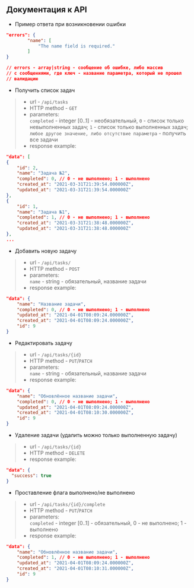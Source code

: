 ## Документация к API

- Пример ответа при возникновении ошибки
```json
"errors": {
        "name": [
            "The name field is required."
        ]
}

// errors - array|string - сообщение об ошибке, либо массив 
// с сообщениями, где ключ - название параметра, который не прошел 
// валидацию
```

- Получить список задач
> - url - `/api/tasks`
> - HTTP method - `GET`
> - parameters: <br>
> `completed` - integer [0..1] - необязательный, `0` - список только невыполненных задач; `1` - список только выполненных задач; `любое другое значение, либо отсутствие параметра` - получить все задачи
> - response example:
```json
"data": [
{
    "id": 2,
    "name": "Задача №2",
    "completed": 0, // 0 - не выполнено; 1 - выполнено
    "created_at": "2021-03-31T21:39:54.000000Z",
    "updated_at": "2021-03-31T21:39:54.000000Z"
},
{
    "id": 1,
    "name": "Задача №1",
    "completed": 1, // 0 - не выполнено; 1 - выполнено
    "created_at": "2021-03-31T21:38:48.000000Z",
    "updated_at": "2021-03-31T21:38:48.000000Z"
},
...
```

- Добавить новую задачу
> - url - `/api/tasks/`
> - HTTP method - `POST`
> - parameters: <br>
> `name` - string - обязательный, название задачи
> - response example: <br>
```json
"data": {
    "name": "Название задачи",
    "completed": 0, // 0 - не выполнено; 1 - выполнено
    "updated_at": "2021-04-01T08:09:24.000000Z",
    "created_at": "2021-04-01T08:09:24.000000Z",
    "id": 9
}
```

- Редактировать задачу
> - url - `/api/tasks/{id}`
> - HTTP method - `PUT`/`PATCH`
> - parameters: <br>
> `name` - string - обязательный, название задачи
> - response example: <br>
```json
"data": {
    "name": "Обновлённое название задачи",
    "completed": 0, // 0 - не выполнено; 1 - выполнено
    "updated_at": "2021-04-01T08:09:24.000000Z",
    "created_at": "2021-04-01T08:10:30.000000Z",
    "id": 9
}
```

- Удаление задачи (удалить можно только выполненную задачу)
> - url - `/api/tasks/{id}`
> - HTTP method - `DELETE`
> - response example: <br>
```json
"data": {
  "success": true
}
``` 

- Проставление флага выполнено/не выполнено
> - url - `/api/tasks/{id}/complete`
> - HTTP method - `PUT`/`PATCH`
> - parameters: <br>
> `completed` - integer [0..1] - обязательный, 0 - не выполнено; 1 - выполнено
> - response example: <br>
```json
"data": {
    "name": "Обновлённое название задачи",
    "completed": 1, // 0 - не выполнено; 1 - выполнено
    "updated_at": "2021-04-01T08:09:24.000000Z",
    "created_at": "2021-04-01T08:10:31.000000Z",
    "id": 9
}
```
